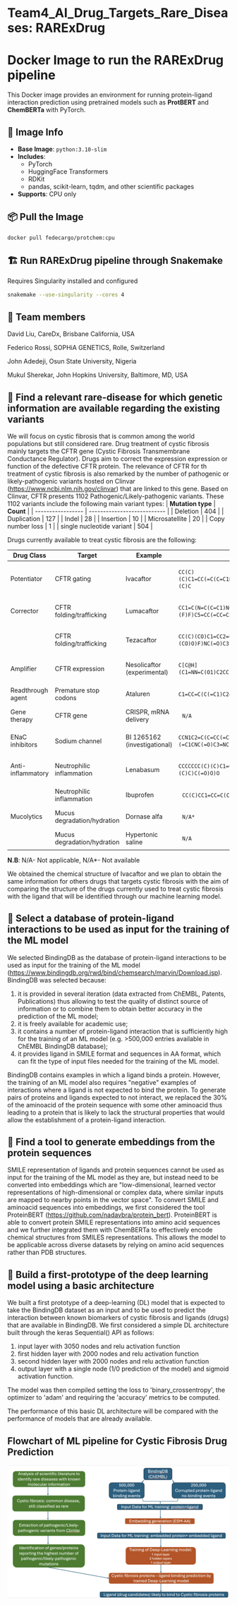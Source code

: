 # Team4_AI_Drug_Targets_Rare_Diseases: RARExDrug

# Docker Image to run the RARExDrug pipeline

This Docker image provides an environment for running protein-ligand interaction prediction using pretrained models such as **ProtBERT** and **ChemBERTa** with PyTorch.

## 🐳 Image Info

- **Base Image**: `python:3.10-slim`
- **Includes**:
  - PyTorch
  - HuggingFace Transformers
  - RDKit
  - pandas, scikit-learn, tqdm, and other scientific packages
- **Supports**: CPU only

## 📦 Pull the Image

```bash
docker pull fedecargo/protchem:cpu
```

## 🏗️ Run RARExDrug pipeline through Snakemake 
Requires Singularity installed and configured
```bash
snakemake --use-singularity --cores 4
```

## 👥 Team members
David Liu, CareDx, Brisbane California, USA

Federico Rossi, SOPHiA GENETICS, Rolle, Switzerland

John Adedeji, Osun State University, Nigeria

Mukul Sherekar, John Hopkins University, Baltimore, MD, USA

## 🧬 Find a relevant rare-disease for which genetic information are available regarding the existing variants

We will focus on cystic fibrosis that is common among the world populations but still considered rare.
Drug treatment of cystic fibrosis mainly targets the CFTR gene (Cystic Fibrosis Transmembrane Conductance Regulator). Drugs aim to correct the expression expression or function of the defective CFTR protein. The relevance of CFTR for th treatment of cystic fibrosis is also remarked by the number of pathogenic or likely-pathogenic variants hosted on Clinvar (https://www.ncbi.nlm.nih.gov/clinvar) that are linked to this gene. Based on Clinvar, CFTR presents 1102 Pathogenic/Likely-pathogenic variants. These 1102 variants include the following main variant types:
| **Mutation type**    | **Count**                  |
| ----------------- | --------------------------- |
| Deletion | 404 |
| Duplication | 127 |
| Indel | 28 |
| Insertion | 10 |
| Microsatellite | 20 |
| Copy number loss | 1 |
| single nucleotide variant | 504 |


Drugs currently available to treat cystic fibrosis are the following:

| **Drug Class**    | **Target**                  | **Example**                     | **SMILES Structure**                                                                                        |
| ----------------- | --------------------------- | ------------------------------- | ---------------------------------------------------------------------------------------------------         |
| Potentiator       | CFTR gating                 | Ivacaftor                       | <pre> ```CC(C)(C)C1=CC(=C(C=C1NC(=O)C2=CNC3=CC=CC=C3C2=O)O)C(C)(C)C ```</pre>                               |
| Corrector         | CFTR folding/trafficking    | Lumacaftor                      | <pre> ```CC1=C(N=C(C=C1)NC(=O)C2(CC2)C3=CC4=C(C=C3)OC(O4)(F)F)C5=CC(=CC=C5)C(=O)O ```</pre>                 |
|                   | CFTR folding/trafficking    | Tezacaftor                      | <pre> ```CC(C)(CO)C1=CC2=CC(=C(C=C2N1C[C@H](CO)O)F)NC(=O)C3(CC3)C4=CC5=C(C=C4)OC(O5)(F)F ```</pre>          |
| Amplifier         | CFTR expression             | Nesolicaftor (experimental)     | <pre> ```C[C@H](C1=NN=C(O1)C2CC(C2)NC(=O)C3=CC(=NO3)C4=CC=CC=C4)O ```</pre>                                 |
| Readthrough agent | Premature stop codons       | Ataluren                        | <pre> ```C1=CC=C(C(=C1)C2=NC(=NO2)C3=CC(=CC=C3)C(=O)O)F ```</pre>                                           |
| Gene therapy      | CFTR gene                   | CRISPR, mRNA delivery           | <pre> ```N/A ```</pre>                                                                                      |
| ENaC inhibitors   | Sodium channel              | BI 1265162 (investigational)    | <pre> ```CCN1C2=C(C=CC(=C2)OCC(=O)NCCOCP(=O)(C)C)[N+](=C1CNC(=O)C3=NC(=CN=C3N)Cl)CC.OP(=O)(O)[O-] ```</pre> |
| Anti-inflammatory | Neutrophilic inflammation   | Lenabasum                       | <pre> ```CCCCCCC(C)(C)C1=CC(=C2[C@@H]3CC(=CC[C@H]3C(OC2=C1)(C)C)C(=O)O)O ```</pre>                          |
|                   | Neutrophilic inflammation   | Ibuprofen                       | <pre> ```CC(C)CC1=CC=C(C=C1)C(C)C(=O)O ```</pre>                                                            |
| Mucolytics        | Mucus degradation/hydration | Dornase alfa                    | <pre> ```N/A* ```</pre>                                                                                     |
|                   | Mucus degradation/hydration | Hypertonic saline               | <pre> ```N/A  ```</pre>                                                                                     |

**N.B**: N/A- Not applicable, N/A*- Not available

We obtained the chemical structure of Ivacaftor and we plan to obtain the same information for others drugs that targets cystic fibrosis with the aim of comparing the structure of the drugs currently used to treat cystic fibrosis with the ligand that will be identified through our machine learning model.

## 💾 Select a database of protein-ligand interactions to be used as input for the training of the ML model
We selected BindingDB as the database of protein-ligand interactions to be used as input for the training of the ML model (https://www.bindingdb.org/rwd/bind/chemsearch/marvin/Download.jsp). 
BindingDB was selected because:

1. it is provided in several iteration (data extracted from ChEMBL, Patents, Publications) thus allowing to test the quality of distinct source of information or to combine them to obtain better accuracy in the prediction of the ML model;
2. it is freely available for academic use;
3. it contains a number of protein-ligand interaction that is sufficiently high for the training of an ML model (e.g. >500,000 entries available in ChEMBL BindingDB database);
4. it provides ligand in SMILE format and sequences in AA format, which can fit the type of input files needed for the training of the ML model.

BindingDB contains examples in which a ligand binds a protein. However, the training of an ML model also requires "negative" examples of interactions where a ligand is not expected to bind the protein. To generate pairs of proteins and ligands expected to not interact, we replaced the 30% of the aminoacid of the protein sequence with some other aminoacid thus leading to a protein that is likely to lack the structural properties that would allow the establishment of a protein-ligand interaction.
   
## 🔗 Find a tool to generate embeddings from the protein sequences
SMILE representation of ligands and protein sequences cannot be used as input for the training of the ML model as they are, but instead need to be converted into embeddings which are "low-dimensional, learned vector representations of high-dimensional or complex data, where similar inputs are mapped to nearby points in the vector space". To convert SMILE and aminoacid sequences into embeddings, we first considered the tool ProteinBERT (https://github.com/nadavbra/protein_bert). ProteinBERT is able to convert protein SMILE representations into amino acid sequences and we further integrated them with ChemBERTa to effectively encode chemical structures from SMILES representations. This allows the model to be applicable across diverse datasets by relying on amino acid sequences rather than PDB structures. 

## 🤖 Build a first-prototype of the deep learning model using a basic architecture
We built a first prototype of a deep-learning (DL) model that is expected to take the BindingDB dataset as an input and to be used to predict the interaction between known biomarkers of cystic fibrosis and ligands (drugs) that are available in BindingDB. We first considered a simple DL architecture built through the keras Sequential() API as follows:

1. input layer with 3050 nodes and relu activation function
2. first hidden layer with 2000 nodes and relu activation function
3. second hidden layer with 2000 nodes and relu activation function
4. output layer with a single node (1/0 prediction of the model) and sigmoid activation function.

The model was then compiled setting the loss to 'binary_crossentropy', the optimizer to 'adam' and requiring the 'accuracy' metrics to be computed.

The performance of this basic DL architecture will be compared with the performance of models that are already available.

## Flowchart of ML pipeline for Cystic Fibrosis Drug Prediction
![Cystic Fibrosis ML Pipeline](./Cystic_Fibrosis/ProjectFlowChart/FlowChart_Hackathon_Team4.png)

